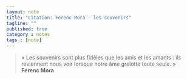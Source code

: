 ```yaml
---
layout: note
title: "Citation: Ferenc Mora - les souvenirs"
tagline: ""
published: true
category : notes
tags : [note]
---
```


> « Les souvenirs sont plus fidèles que les amis et les amants :
> ils reviennent nous voir lorsque notre âme grelotte toute seule. »
> <br>__Ferenc Mora__
